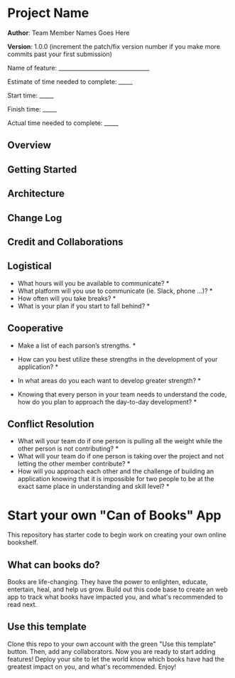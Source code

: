 # Project Name

**Author**: Team Member Names Goes Here

**Version**: 1.0.0 (increment the patch/fix version number if you make more commits past your first submission)

Name of feature: ________________________________

Estimate of time needed to complete: _____

Start time: _____

Finish time: _____

Actual time needed to complete: _____

## Overview
<!-- Provide a high level overview of what this application is and why you are building it, beyond the fact that it's an assignment for this class. (i.e. What's your problem domain?) -->

## Getting Started
<!-- What are the steps that a user must take in order to build this app on their own machine and get it running? -->

## Architecture
<!-- Provide a detailed description of the application design. What technologies (languages, libraries, etc) you're using, and any other relevant design information. -->

## Change Log
<!-- Use this area to document the iterative changes made to your application as each feature is successfully implemented. Use time stamps. Here's an example:

01-01-2001 4:59pm - Application now has a fully-functional express server, with a GET route for the location resource. -->

## Credit and Collaborations
<!-- Give credit (and a link) to other people or resources that helped you build this application. -->


## Logistical

* What hours will you be available to communicate?
  * 
* What platform will you use to communicate (ie. Slack, phone …)?
  * 
* How often will you take breaks?
  * 
* What is your plan if you start to fall behind?
  * 
## Cooperative

* Make a list of each parson’s strengths.
  * 

* How can you best utilize these strengths in the development of your application?
  * 
* In what areas do you each want to develop greater strength?
  * 
* Knowing that every person in your team needs to understand the code, how do you plan to approach the day-to-day development?
  * 

## Conflict Resolution

* What will your team do if one person is pulling all the weight while the other person is not contributing?
  * 
* What will your team do if one person is taking over the project and not letting the other member contribute?
  * 
* How will you approach each other and the challenge of building an application knowing that it is impossible for two people to be at the exact same place in understanding and skill level?
  * 


# Start your own "Can of Books" App

This repository has starter code to begin work on creating your own online bookshelf.

## What can books do?

Books are life-changing. They have the power to enlighten, educate, entertain, heal, and help us grow. Build out this code base to create an web app to track what books have impacted you, and what's recommended to read next.

## Use this template

Clone this repo to your own account with the green "Use this template" button. Then, add any collaborators. Now you are ready to start adding features! Deploy your site to let the world know which books have had the greatest impact on you, and what's recommended. Enjoy!
